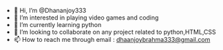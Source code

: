 - 👋 Hi, I’m @Dhananjoy333
- 👀 I’m interested in playing video games and coding
- 🌱 I’m currently learning python
- 💞️ I’m looking to collaborate on any project related to python,HTML,CSS
- 📫 How to reach me through email : dhaanjoybrahma333@gmail.com

<!---
Dhananjoy333/Dhananjoy333 is a ✨ special ✨ repository because its `README.md` (this file) appears on your GitHub profile.
You can click the Preview link to take a look at your changes.
--->
